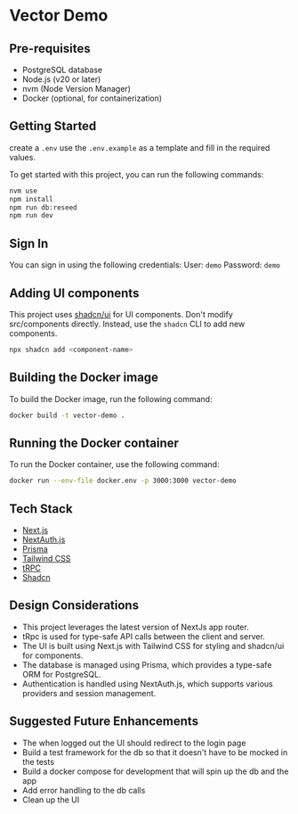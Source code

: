 # Vector Demo

## Pre-requisites
- PostgreSQL database
- Node.js (v20 or later)
- nvm (Node Version Manager)
- Docker (optional, for containerization)

## Getting Started

create a `.env` use the `.env.example` as a template and fill in the required values.

To get started with this project, you can run the following commands:
```bash
nvm use
npm install
npm run db:reseed 
npm run dev
```
## Sign In
You can sign in using the following credentials:
User: `demo`
Password: `demo`

## Adding UI components
This project uses [shadcn/ui](https://ui.shadcn.com) for UI components.
Don't modify src/components directly. Instead, use the `shadcn` CLI to add new components.
```bash
npx shadcn add <component-name>
```

## Building the Docker image
To build the Docker image, run the following command:

```bash
docker build -t vector-demo .
```

## Running the Docker container
To run the Docker container, use the following command:

```bash
docker run --env-file docker.env -p 3000:3000 vector-demo
```

## Tech Stack
- [Next.js](https://nextjs.org)
- [NextAuth.js](https://next-auth.js.org)
- [Prisma](https://prisma.io)
- [Tailwind CSS](https://tailwindcss.com)
- [tRPC](https://trpc.io)
- [Shadcn](https://ui.shadcn.com)

## Design Considerations
- This project leverages the latest version of NextJs app router. 
- tRpc is used for type-safe API calls between the client and server.
- The UI is built using Next.js with Tailwind CSS for styling and shadcn/ui for components.
- The database is managed using Prisma, which provides a type-safe ORM for PostgreSQL.
- Authentication is handled using NextAuth.js, which supports various providers and session management.


## Suggested Future Enhancements
- The when logged out the UI should redirect to the login page
- Build a test framework for the db so that it doesn't have to be mocked in the tests
- Build a docker compose for development that will spin up the db and the app
- Add error handling to the db calls
- Clean up the UI
